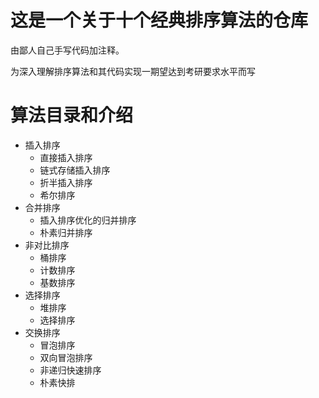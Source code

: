 # 这是一个关于十个经典排序算法的仓库
由鄙人自己手写代码加注释。

为深入理解排序算法和其代码实现一期望达到考研要求水平而写
# 算法目录和介绍

- 插入排序
    - 直接插入排序
    - 链式存储插入排序
    - 折半插入排序
    - 希尔排序
- 合并排序
    - 插入排序优化的归并排序
    - 朴素归并排序
- 非对比排序
    - 桶排序
    - 计数排序
    - 基数排序
- 选择排序
    - 堆排序
    - 选择排序
- 交换排序
    - 冒泡排序
    - 双向冒泡排序
    - 非递归快速排序
    - 朴素快排